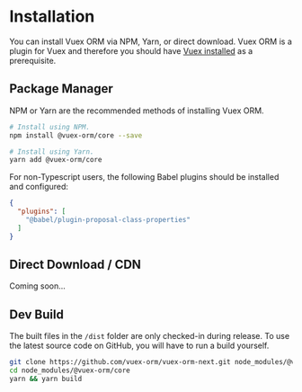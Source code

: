 # Installation

You can install Vuex ORM via NPM, Yarn, or direct download. Vuex ORM is a plugin for Vuex and therefore you should have [Vuex installed](https://vuex.vuejs.org/installation.html) as a prerequisite.

## Package Manager

NPM or Yarn are the recommended methods of installing Vuex ORM.

``` sh
# Install using NPM.
npm install @vuex-orm/core --save

# Install using Yarn.
yarn add @vuex-orm/core
```

For non-Typescript users, the following Babel plugins should be installed and configured:

``` json
{
  "plugins": [
    "@babel/plugin-proposal-class-properties"
  ]
}
```


## Direct Download / CDN

Coming soon...

## Dev Build

The built files in the `/dist` folder are only checked-in during release. To use the latest source code on GitHub, you will have to run a build yourself.

``` sh
git clone https://github.com/vuex-orm/vuex-orm-next.git node_modules/@vuex-orm/core
cd node_modules/@vuex-orm/core
yarn && yarn build
```
